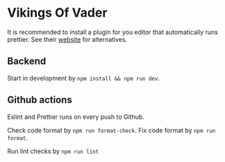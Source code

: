 # Vikings Of Vader

It is recommended to install a plugin for you editor that automatically runs prettier. See their [website](https://prettier.io/) for alternatives.

## Backend

Start in development by `npm install && npm run dev`.

## Github actions

Eslint and Prettier runs on every push to Github.

Check code format by `npm run format-check`.
Fix code format by `npm run format`.

Run lint checks by `npm run lint`
